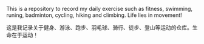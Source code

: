 This is a repository to record my daily exercise such as fitness, swimming, runing, badminton, cycling, hiking and climbing. Life lies in movement!

这是我记录关于健身、游泳、跑步、羽毛球、骑行、徒步、登山等运动的仓库。生命在于运动！
